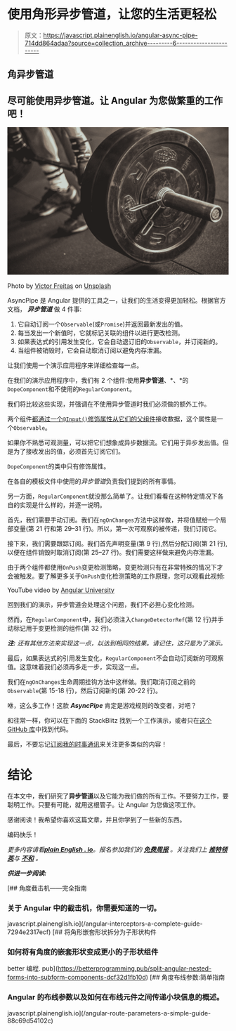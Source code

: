 # 使用角形异步管道，让您的生活更轻松

> 原文：<https://javascript.plainenglish.io/angular-async-pipe-714dd864adaa?source=collection_archive---------6----------------------->

## 角异步管道

## 尽可能使用异步管道。让 Angular 为您做繁重的工作吧！

![](img/795ee5a2b0db800e631c7cfa70388298.png)

Photo by [Victor Freitas](https://unsplash.com/@victorfreitas?utm_source=medium&utm_medium=referral) on [Unsplash](https://unsplash.com?utm_source=medium&utm_medium=referral)

AsyncPipe 是 Angular 提供的工具之一，让我们的生活变得更加轻松。根据官方文档， ***异步管道*** 做 4 件事:

1.  它自动订阅一个`Observable`(或`Promise`)并返回最新发出的值。
2.  每当发出一个新值时，它就标记关联的组件以进行更改检测。
3.  如果表达式的引用发生变化，它会自动退订旧的`Observable`，并订阅新的。
4.  当组件被销毁时，它会自动取消订阅以避免内存泄漏。

让我们使用一个演示应用程序来详细检查每一点。

在我们的演示应用程序中，我们有 2 个组件:使用**异步管道**、*、*的`DopeComponent`和不使用的`RegularComponent`。

我们将比较这些实现，并强调在不使用异步管道时我们必须做的额外工作。

两个组件[都通过一个`@Input()`修饰属性从它们的父组件](/angular-component-communication-81e5e02c6cbe)接收数据，这个属性是一个`Observable`。

如果你不熟悉可观测量，可以把它们想象成异步数据流。它们用于异步发出值。但是为了接收发出的值，必须首先订阅它们。

`DopeComponent`的类中只有修饰属性。

在各自的模板文件中使用的*异步管道*负责我们提到的所有事情。

另一方面，`RegularComponent`就没那么简单了。让我们看看在这种特定情况下各自的实现是什么样的，并逐一说明。

首先，我们需要手动订阅。我们在`ngOnChanges`方法中这样做，并将值赋给一个局部变量(第 21 行和第 29–31 行)。所以，第一次可观察的被传递，我们订阅它。

接下来，我们需要跟踪订阅。我们首先声明变量(第 9 行),然后分配订阅(第 21 行),以便在组件销毁时取消订阅(第 25–27 行)。我们需要这样做来避免内存泄漏。

由于两个组件都使用`OnPush`变更检测策略，变更检测只有在非常特殊的情况下才会被触发。要了解更多关于`OnPush`变化检测策略的工作原理，您可以观看此视频:

YouTube video by [Angular University](https://www.youtube.com/channel/UC3cEGKhg3OERn-ihVsJcb7A)

回到我们的演示，异步管道会处理这个问题，我们不必担心变化检测。

然而，在`RegularComponent`中，我们必须注入`ChangeDetectorRef`(第 12 行)并手动标记用于变更检测的组件(第 32 行)。

***注:*** *还有其他方法来实现这一点，以达到相同的结果。请记住，这只是为了演示。*

最后，如果表达式的引用发生变化，`RegularComponent`不会自动订阅新的可观察值。这意味着我们必须再多走一步，实现这一点。

我们在`ngOnChanges`生命周期挂钩方法中这样做。我们取消订阅之前的`Observable`(第 15-18 行)，然后订阅新的(第 20-22 行)。

咻，这么多工作！这款 ***AsyncPipe*** 肯定是游戏规则的改变者，对吧？

和往常一样，你可以在下面的 StackBlitz 找到一个工作演示，或者只在[这个 GitHub 库](https://github.com/kagklis/ng-async-pipe-demo)中找到代码。

最后，不要忘记[订阅我的时事通讯](https://vkagklis.medium.com/subscribe)来关注更多类似的内容！

# 结论

在本文中，我们研究了**异步管道**以及它能为我们做的所有工作。不要努力工作，要聪明工作。只要有可能，就用这根管子。让 Angular 为您做这项工作。

感谢阅读！我希望你喜欢这篇文章，并且你学到了一些新的东西。

编码快乐！

*更多内容请看*[***plain English . io***](https://plainenglish.io/)*。报名参加我们的* [***免费周报***](http://newsletter.plainenglish.io/) *。关注我们上* [***推特***](https://twitter.com/inPlainEngHQ)[***领英***](https://www.linkedin.com/company/inplainenglish/)*与* [***不和***](https://discord.gg/GtDtUAvyhW) *。*

***供进一步阅读:***

[](/angular-interceptors-a-complete-guide-7294e2317ecf) [## 角度截击机——完全指南

### 关于 Angular 中的截击机，你需要知道的一切。

javascript.plainenglish.io](/angular-interceptors-a-complete-guide-7294e2317ecf) [](https://betterprogramming.pub/split-angular-nested-forms-into-subform-components-dcf32d1fb10d) [## 将角形嵌套形状拆分为子形状构件

### 如何将有角度的嵌套形状变成更小的子形状组件

better 编程. pub](https://betterprogramming.pub/split-angular-nested-forms-into-subform-components-dcf32d1fb10d) [](/angular-route-parameters-a-simple-guide-88c69d54102c) [## 角度布线参数:简单指南

### Angular 的布线参数以及如何在布线元件之间传递小块信息的概述。

javascript.plainenglish.io](/angular-route-parameters-a-simple-guide-88c69d54102c)
